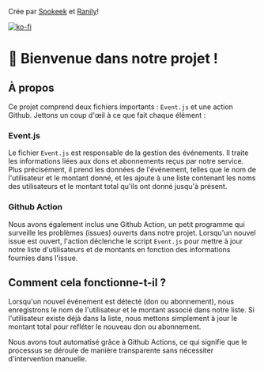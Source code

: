Crée par [Spokeek](https://github.com/Alexandre-Belhomme) et [Ranily](https://github.com/Ranily57)!

[![ko-fi](https://ko-fi.com/img/githubbutton_sm.svg)](https://ko-fi.com/B0B3NGKMR)

# 📁 Bienvenue dans notre projet !

## À propos

Ce projet comprend deux fichiers importants : `Event.js` et une action Github. Jettons un coup d'œil à ce que fait chaque élément :

### Event.js

Le fichier `Event.js` est responsable de la gestion des événements. Il traite les informations liées aux dons et abonnements reçus par notre service. Plus précisément, il prend les données de l'événement, telles que le nom de l'utilisateur et le montant donné, et les ajoute à une liste contenant les noms des utilisateurs et le montant total qu'ils ont donné jusqu'à présent.

### Github Action

Nous avons également inclus une Github Action, un petit programme qui surveille les problèmes (issues) ouverts dans notre projet. Lorsqu'un nouvel issue est ouvert, l'action déclenche le script `Event.js` pour mettre à jour notre liste d'utilisateurs et de montants en fonction des informations fournies dans l'issue.

## Comment cela fonctionne-t-il ?

Lorsqu'un nouvel événement est détecté (don ou abonnement), nous enregistrons le nom de l'utilisateur et le montant associé dans notre liste. Si l'utilisateur existe déjà dans la liste, nous mettons simplement à jour le montant total pour refléter le nouveau don ou abonnement.

Nous avons tout automatisé grâce à Github Actions, ce qui signifie que le processus se déroule de manière transparente sans nécessiter d'intervention manuelle.

